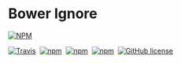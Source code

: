 # Bower Ignore

[![NPM](https://nodei.co/npm/bower-ignore.png)](https://nodei.co/npm/bower-ignore/)

[![Travis](https://img.shields.io/travis/mdluo/bower-ignore.svg?style=flat-square)](https://travis-ci.org/mdluo/bower-ignore)&nbsp;
[![npm](https://img.shields.io/npm/v/bower-ignore.svg?style=flat-square)](https://www.npmjs.com/package/bower-ignore)&nbsp;
[![npm](https://david-dm.org/mdluo/bower-ignore.svg?style=flat-square)](https://www.npmjs.com/package/bower-ignore)&nbsp; [![npm](https://img.shields.io/npm/dt/bower-ignore.svg?style=flat-square)](https://www.npmjs.com/package/bower-ignore)&nbsp;
 [![GitHub license](https://img.shields.io/badge/license-MIT-blue.svg?style=flat-square)](https://raw.githubusercontent.com/mdluo/bower-ignore/master/LICENSE)
